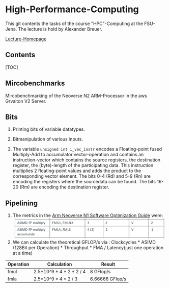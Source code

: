 # High-Performance-Computing
This git contents the tasks of the course "HPC"-Computing at the FSU-Jena.
The lecture is hold by Alexander Breuer.


[Lecture-Homepage](https://scalable.uni-jena.de/opt/hpc/index.html)


## Contents

[TOC]

## Mircobenchmarks
Mircobenchmarking of the Neoverse N2 ARM-Processor in the aws Grvaiton V2 Server.


## Bits
1. Printing bits of variable datatypes.

2. Bitmanipulation of various inputs.

3. The variable `unsigned int i_vec_instr` encodes a Floating-point fused Multiply-Add to accumulator vector-operation and contains an instruction-vector which contains the source registers, the destination register, the (byte)-length of the participating data.
This instruction multiplies 2 floating-point values and adds the product to the corresponding vector element. The bits 0-4 (Rd) and 5-9 (Rn) are encoding the registers where the sourcedata can be found. The bits 16-20 (Rm) are encoding the destination register.

## Pipelining
1. The metrics in the [Arm Neoverse N1 Software Optimization Guide](https://developer.arm.com/documentation/swog309707/a) were:
![alt text](https://github.com/Jolles-workm8/HPC/blob/main/Pipelining/fmla_fmul.png)
2. We can calculate the theoretical GFLOP/s via : Clockcycles * ASIMD (128Bit per Operation) * Throughput * FMA / Latency(just one operation at a time)

Operation | Calculation | Result 
--- | --- | --- 
fmul       | 2.5*10^9 * 4 * 2 * 2 / 4 | 8 GFlop/s      
fmla       | 2.5*10^9 * 4 * 2 / 3     | 6.66666 GFlop/s 
